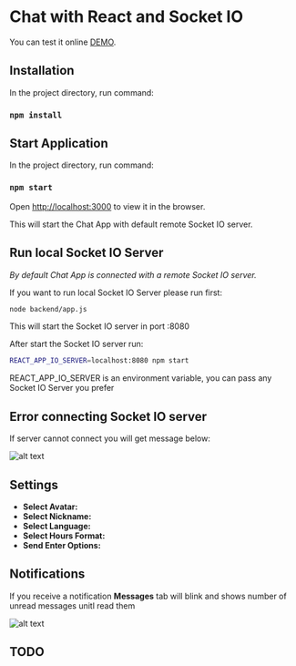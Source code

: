 # Chat with React and Socket IO
You can test it online [DEMO](https://github.com/facebook/create-react-app).

## Installation

In the project directory, run command:

### `npm install`

## Start Application

In the project directory, run command:

### `npm start`

Open [http://localhost:3000](http://localhost:3000) to view it in the browser.

This will start the Chat App with default remote Socket IO server. 

## Run local Socket IO Server
_By default Chat App is connected with a remote Socket IO server._

If you want to run local Socket IO Server please run first:

```sh
node backend/app.js
```

This will start the Socket IO server in port :8080

After start the Socket IO server run:

```sh
REACT_APP_IO_SERVER=localhost:8080 npm start
```

REACT_APP_IO_SERVER is an environment variable, you can pass any Socket IO Server you prefer

## Error connecting Socket IO server
If server cannot connect you will get message below:

![alt text](https://i.imgur.com/udbOXDO.png)

## Settings
- **Select Avatar:**
- **Select Nickname:**
- **Select Language:**
- **Select Hours Format:**
- **Send Enter Options:**

## Notifications
If you receive a notification **Messages** tab will blink and shows number of unread messages unitl read them

![alt text](https://i.imgur.com/BR2VE2Y.png)

## TODO